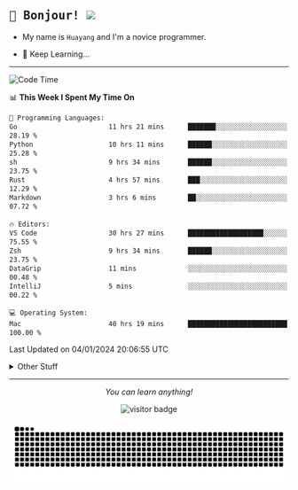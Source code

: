 <h2>
    <samp>🎉 Bonjour!  <img src="https://media.giphy.com/media/mGcNjsfWAjY5AEZNw6/giphy.gif" width="50"></samp>
</h2>

* My name is `Huayang` and I'm a novice programmer.


* 🧐 Keep Learning...

<hr>

<!--START_SECTION:waka-->
![Code Time](http://img.shields.io/badge/Code%20Time-1%2C967%20hrs%209%20mins-blue)

📊 **This Week I Spent My Time On** 

```text
💬 Programming Languages: 
Go                       11 hrs 21 mins      ███████░░░░░░░░░░░░░░░░░░   28.19 % 
Python                   10 hrs 11 mins      ██████░░░░░░░░░░░░░░░░░░░   25.28 % 
sh                       9 hrs 34 mins       ██████░░░░░░░░░░░░░░░░░░░   23.75 % 
Rust                     4 hrs 57 mins       ███░░░░░░░░░░░░░░░░░░░░░░   12.29 % 
Markdown                 3 hrs 6 mins        ██░░░░░░░░░░░░░░░░░░░░░░░   07.72 % 

🔥 Editors: 
VS Code                  30 hrs 27 mins      ███████████████████░░░░░░   75.55 % 
Zsh                      9 hrs 34 mins       ██████░░░░░░░░░░░░░░░░░░░   23.75 % 
DataGrip                 11 mins             ░░░░░░░░░░░░░░░░░░░░░░░░░   00.48 % 
IntelliJ                 5 mins              ░░░░░░░░░░░░░░░░░░░░░░░░░   00.22 % 

💻 Operating System: 
Mac                      40 hrs 19 mins      █████████████████████████   100.00 % 
```


 Last Updated on 04/01/2024 20:06:55 UTC
<!--END_SECTION:waka-->

<details>
    <summary>Other Stuff</summary>

* 🛠️ Skills
<!-- 
<p align="center">
  <a href="https://skillicons.dev">
    <img src="https://skillicons.dev/icons?i=c,python,cpp,go,react,js,ts,rust,java,haskell,ruby,kotlin,scala,kubernetes,docker,grafana,jenkins,nginx,nestjs,nextjs,rabbitmq,postgres,kafka,redis,graphql,mysql,linux,md,git,vim,vscode,visualstudio,stackoverflow" />
  </a>
</p>
-->    
<p align="center">
    <img src="https://api.githubtrends.io/user/svg/XmchxUp/langs?time_range=one_year&include_private=True" />
    <img src="https://api.githubtrends.io/user/svg/XmchxUp/repos?time_range=one_year&include_private=True" />
</p>

* 🏆 Some GitHub statistical reports:

<p align="center">
    <img src="/github-metrics.svg" alt="github metrics" style='visibility:visible' />    
</p>

<p align="center">  
    <img height="180em" src="https://github-readme-stats.vercel.app/api?username=xmchxup&hide_border=true&show_icons=true&include_all_commits=true&bg_color=0,EC6C6C,FFD479,FFFC79,73FA79&theme=graywhite&locale=en" />
    <img height="180em" src="https://github-readme-stats.vercel.app/api/top-langs/?username=xmchxup&hide=css,scss,html&langs_count=8&hide_border=true&layout=compact&bg_color=0,73FA79,73FDFF,D783FF&theme=graywhite&locale=en" />
</p>


<img width="100%" src="https://github-profile-trophy.vercel.app/?username=xmchxup&column=7" />

</details>


<hr>


<p align="center">
    <i>You can learn anything!</i>
    <p align="center">
        <img src="https://visitor-badge.laobi.icu/badge?page_id=xmchxup" alt="visitor badge"/>       
    </p>
</p>

<picture>
  <source media="(prefers-color-scheme: dark)" srcset="https://raw.githubusercontent.com/XmchxUp/XmchxUp/output/github-snake-dark.svg" />
  <source media="(prefers-color-scheme: light)" srcset="https://raw.githubusercontent.com/XmchxUp/XmchxUp/output/github-snake.svg" />
  <img alt="github-snake" src="https://raw.githubusercontent.com/XmchxUp/XmchxUp/output/github-snake.svg" />
</picture>


